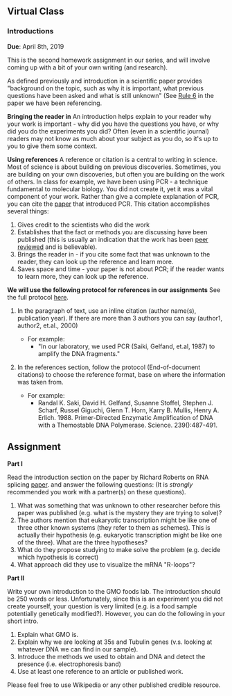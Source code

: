 ## Virtual Class
### Introductions

**Due**: April 8th, 2019

This is the second homework assignment in our series, and will involve coming up with a bit of your own writing (and research).

As defined previously and introduction in a scientific paper provides "background on the topic, such as why it is important, what previous questions have been asked and what is still unknown" (See [Rule 6](http://journals.plos.org/ploscompbiol/article?id=10.1371/journal.pcbi.1005619) in the paper we have been referencing.

**Bringing the reader in**
An introduction helps explain to your reader why your work is important - why did you have the questions you have, or why did you do the experiments you did? Often (even in a scientific journal) readers may not know as much about your subject as you do, so it's up to you to give them some context.

**Using references**
A reference or citation is a central to writing in science. Most of science is about building on previous discoveries. Sometimes, you are building on your own discoveries, but often you are building on the work of others. In class for example, we have been using PCR - a technique fundamental to molecular biology. You did not create it, yet it was a vital component of your work. Rather than give a complete explanation of PCR, you can cite the [paper](http://degradome.uniovi.es/jmpf/Bibliograf/Science%201987%20PCR%20Kary%20Mullis.pdf) that introduced PCR. This citation accomplishes several things:

1. Gives credit to the scientists who did the work
2. Establishes that the fact or methods you are discussing have been published (this is usually an indication that the work has been [peer reviewed](https://en.wikipedia.org/wiki/Peer_review) and is believable).
3. Brings the reader in - if you cite some fact that was unknown to the reader, they can look up the reference and learn more.
4. Saves space and time - your paper is not about PCR; if the reader wants to learn more, they can look up the reference.


**We will use the following protocol for references in our assignments**
See the full protocol [here](https://github.com/JasonJWilliamsNY/science_institute_2017_materials/blob/master/papers_articles/references_protocol.pdf).


1. In the paragraph of text, use an inline citation (author name(s), publication year). If there are more than 3 authors you can say (author1, author2, et.al., 2000)
    - For example:
        - "In our laboratory, we used PCR (Saiki, Gelfand, et.al, 1987) to amplify the DNA fragments."
2. In the references section, follow the protocol (End-of-document citations) to choose the reference format, base on where the information was taken from.

   - For example:
       - Randal K. Saki, David H. Gelfand, Susanne Stoffel, Stephen J. Scharf, Russel Giguchi, Glenn T. Horn, Karry B. Mullis, Henry A. Erlich. 1988. Primer-Directed Enzymatic Amplification of DNA with a Themostable DNA Polymerase. Science. 239():487-491.


## Assignment

**Part I**

Read the introduction section on the paper by Richard Roberts on RNA splicing [paper](https://github.com/JasonJWilliamsNY/science_institute_2017_materials/raw/master/papers_articles/mrna_splicing_annotated_ACroberts.pdf). and answer the following questions:
(It is *strongly* recommended you work with a partner(s) on these questions).

1. What was something that was unknown to other researcher before this paper was published (e.g. what is the mystery they are trying to solve)?
2. The authors mention that eukaryotic transcription might be like one of three other known systems (they refer to them as schemes). This is actually their hypothesis (e.g. eukaryotic transcription might be like one of the three). What are the three hypotheses?
3. What do they propose studying to make solve the problem (e.g. decide which hypothesis is correct)
4. What approach did they use to visualize the mRNA "R-loops"?


**Part II**

Write your own introduction to the GMO foods lab. The introduction should be 250 words or less. Unfortunately, since this is an experiment you did not create yourself, your question is very limited (e.g. is a food sample potentially genetically modified?). However, you can do the following in your short intro.

1. Explain what GMO is.
2. Explain why we are looking at 35s and Tubulin genes (v.s. looking at whatever
   DNA we can find in our sample).
3. Introduce the methods we used to obtain and DNA and detect the presence (i.e.
  electrophoresis band)
4. Use at least one reference to an article or published work.

Please feel free to use Wikipedia or any other published credible resource.
